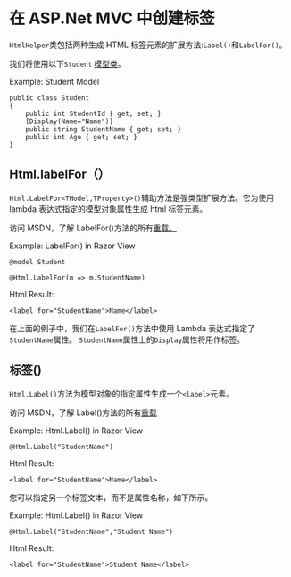 # 在 ASP.Net MVC 中创建标签



`HtmlHelper`类包括两种生成 HTML 标签元素的扩展方法:`Label()`和`LabelFor()`。

我们将使用以下`Student` [模型类](/mvc/mvc-model)。

Example: Student Model 

```
public class Student
{
    public int StudentId { get; set; }
    [Display(Name="Name")]
    public string StudentName { get; set; }
    public int Age { get; set; }
} 
```

## Html.labelFor（）

`Html.LabelFor<TModel,TProperty>()`辅助方法是强类型扩展方法。它为使用 lambda 表达式指定的模型对象属性生成 html 标签元素。

访问 MSDN，了解 LabelFor()方法的所有[重载。](https://docs.microsoft.com/en-us/dotnet/api/system.web.mvc.html.labelextensions.labelfor?view=aspnet-mvc-5.2)

Example: LabelFor() in Razor View 

```
@model Student

@Html.LabelFor(m => m.StudentName) 
```

Html Result:

```
<label for="StudentName">Name</label>
```

在上面的例子中，我们在`LabelFor()`方法中使用 Lambda 表达式指定了`StudentName`属性。 `StudentName`属性上的`Display`属性将用作标签。

## 标签()

`Html.Label()`方法为模型对象的指定属性生成一个`<label>`元素。

访问 MSDN，了解 Label()方法的所有[重载](https://docs.microsoft.com/en-us/dotnet/api/system.web.mvc.html.labelextensions.label?view=aspnet-mvc-5.2)

Example: Html.Label() in Razor View 

```
@Html.Label("StudentName") 
```

Html Result:

```
<label for="StudentName">Name</label>
```

您可以指定另一个标签文本，而不是属性名称，如下所示。

Example: Html.Label() in Razor View 

```
@Html.Label("StudentName","Student Name") 
```

Html Result:

```
<label for="StudentName">Student Name</label>
```

